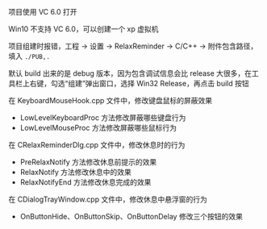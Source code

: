 项目使用 VC 6.0 打开

Win10 不支持 VC 6.0，可以创建一个 xp 虚拟机

项目组建时报错，工程 -> 设置 -> RelaxReminder -> C/C++ -> 附件包含路径，填入 `./PUB,.`

默认 build 出来的是 debug 版本，因为包含调试信息会比 release 大很多，在工具栏上右键，勾选“组建”弹出窗口，选择 Win32 Release，再点击 build 按钮

在 KeyboardMouseHook.cpp 文件中，修改键盘鼠标的屏蔽效果
- LowLevelKeyboardProc 方法修改屏蔽哪些键盘行为
- LowLevelMouseProc 方法修改屏蔽哪些鼠标行为

在 CRelaxReminderDlg.cpp 文件中，修改休息时的行为
- PreRelaxNotify 方法修改休息前提示的效果
- RelaxNotify 方法修改休息中的效果
- RelaxNotifyEnd 方法修改休息完成的效果

在 CDialogTrayWindow.cpp 文件中，修改休息中悬浮窗的行为
- OnButtonHide、OnButtonSkip、OnButtonDelay 修改三个按钮的效果

